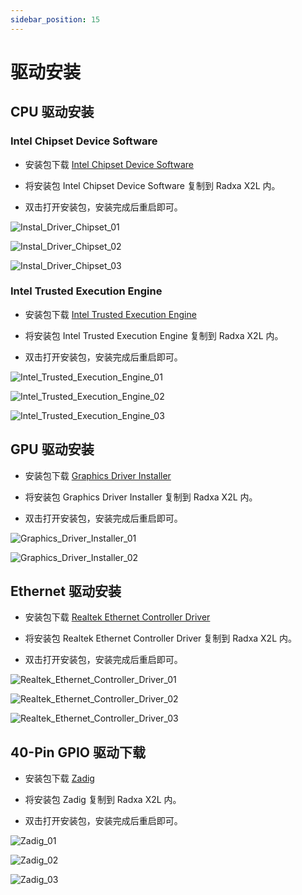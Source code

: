 ```yaml
---
sidebar_position: 15
---
```


# 驱动安装

## CPU 驱动安装

### Intel Chipset Device Software

- 安装包下载 [Intel Chipset Device Software](https://dl.radxa.com/x/x2l/radxa_x2l_cpu_driver_intel_10.1.18768.8273.zip)

- 将安装包 Intel Chipset Device Software 复制到 Radxa X2L 内。

- 双击打开安装包，安装完成后重启即可。

![Instal_Driver_Chipset_01](/img/x/x2l/intel_chipset_device_software_01.webp)

![Instal_Driver_Chipset_02](/img/x/x2l/intel_chipset_device_software_02.webp)

![Instal_Driver_Chipset_03](/img/x/x2l/intel_chipset_device_software_03.webp)

### Intel Trusted Execution Engine

- 安装包下载 [Intel Trusted Execution Engine](https://dl.radxa.com/x/x2l/radxa_x2l_Intel_Trusted_Execution_Engine_4.0.0.1232.zip)

- 将安装包 Intel Trusted Execution Engine 复制到 Radxa X2L 内。

- 双击打开安装包，安装完成后重启即可。

![Intel_Trusted_Execution_Engine_01](/img/x/x2l/intel_trusted_execution_engine_01.webp)

![Intel_Trusted_Execution_Engine_02](/img/x/x2l/intel_trusted_execution_engine_02.webp)

![Intel_Trusted_Execution_Engine_03](/img/x/x2l/intel_trusted_execution_engine_03.webp)

## GPU 驱动安装

- 安装包下载 [Graphics Driver Installer](https://dl.radxa.com/x/x2l/radxa_x2l_gpu_driver.zip)

- 将安装包 Graphics Driver Installer 复制到 Radxa X2L 内。

- 双击打开安装包，安装完成后重启即可。

![Graphics_Driver_Installer_01](/img/x/x2l/graphics_driver_installer_01.webp)

![Graphics_Driver_Installer_02](/img/x/x2l/graphics_driver_installer_02.webp)

## Ethernet 驱动安装

- 安装包下载 [Realtek Ethernet Controller Driver](https://dl.radxa.com/x/x2l/radxa_x2l_ethernet_driver.zip)

- 将安装包 Realtek Ethernet Controller Driver 复制到 Radxa X2L 内。

- 双击打开安装包，安装完成后重启即可。

![Realtek_Ethernet_Controller_Driver_01](/img/x/x2l/realtek_ethernet_controller_driver_01.webp)

![Realtek_Ethernet_Controller_Driver_02](/img/x/x2l/realtek_ethernet_controller_driver_02.webp)

![Realtek_Ethernet_Controller_Driver_03](/img/x/x2l/realtek_ethernet_controller_driver_03.webp)

## 40-Pin GPIO 驱动下载

- 安装包下载 [Zadig](https://dl.radxa.com/x/x2l/radxa_x2l_rp2040_driver.zip)

- 将安装包 Zadig 复制到 Radxa X2L 内。

- 双击打开安装包，安装完成后重启即可。

![Zadig_01](/img/x/x2l/zadig_01.webp)

![Zadig_02](/img/x/x2l/zadig_02.webp)

![Zadig_03](/img/x/x2l/zadig_03.webp)

